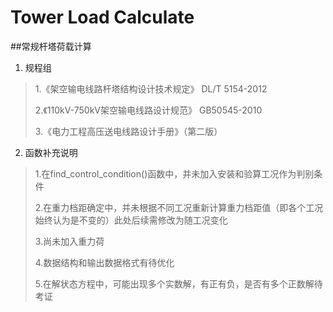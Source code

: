 # Tower Load Calculate
##常规杆塔荷载计算

1. 规程组
>1.《架空输电线路杆塔结构设计技术规定》 DL/T 5154-2012 
>
>2.《110kV-750kV架空输电线路设计规范》 GB50545-2010
>
>3.《电力工程高压送电线路设计手册》（第二版）

2. 函数补充说明
>1.在find\_control_condition()函数中，并未加入安装和验算工况作为判别条件
>
>2.在重力档距确定中，并未根据不同工况重新计算重力档距值（即各个工况始终认为是不变的）此处后续需修改为随工况变化
>
>3.尚未加入重力荷
>
>4.数据结构和输出数据格式有待优化
>
>5.在解状态方程中，可能出现多个实数解，有正有负，是否有多个正数解待考证	